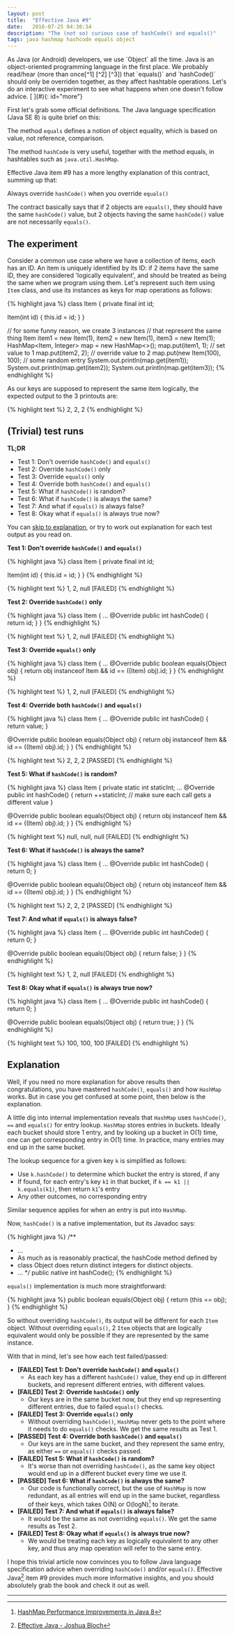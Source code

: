 ```yaml
---
layout: post
title:  "Effective Java #9"
date:   2016-07-25 04:30:34
description: "The (not so) curious case of hashCode() and equals()"
tags: java hashmap hashcode equals object
---
```


<div class="cap"></div>
As Java (or Android) developers, we use `Object` all the time. Java is an object-oriented programming language in the first place. We probably read/hear (more than once[^1] [^2] [^3]) that `equals()` and `hashCode()` should only be overriden together, as they affect hashtable operations. Let's do an interactive experiment to see what happens when one doesn't follow advice.

<!--more-->[ ](#){: id="more"}

First let's grab some official definitions. The Java language specification (Java SE 8) is quite brief on this:

<div class="bs-callout bs-callout-primary">
  <p>The method <code>equals</code> defines a notion of object equality, which is based on value, not reference, comparison.</p>
  <p>The method <code>hashCode</code> is very useful, together with the method equals, in hashtables such as <code>java.util.HashMap</code>.</p>
</div>

Effective Java item #9 has a more lengthy explanation of this contract, summing up that:

<div class="bs-callout bs-callout-primary">
  Always override <code>hashCode()</code> when you override <code>equals()</code>
</div>

The contract basically says that if 2 objects are `equals()`, they should have the same `hashCode()` value, but 2 objects having the same `hashCode()` value are not necessarily `equals()`.

## The experiment

Consider a common use case where we have a collection of items, each has an ID. An item is uniquely identified by its ID: if 2 items have the same ID, they are considered 'logically equivalent', and should be treated as being the same when we program using them. Let's represent such item using `Item` class, and use its instances as keys for map operations as follows:

{% highlight java %}
class Item {
  private final int id;

  Item(int id) {
    this.id = id;
  }
}

// for some funny reason, we create 3 instances
// that represent the same thing
Item item1 = new Item(1),
  item2 = new Item(1),
  item3 = new Item(1);
HashMap<Item, Integer> map = new HashMap<>();
map.put(item1, 1); // set value to 1
map.put(item2, 2); // override value to 2
map.put(new Item(100), 100); // some random entry
System.out.println(map.get(item1));
System.out.println(map.get(item2));
System.out.println(map.get(item3));
{% endhighlight %}

As our keys are supposed to represent the same item logically, the expected output to the 3 printouts are:

{% highlight text %}
2, 2, 2
{% endhighlight %}

## (Trivial) test runs

**TL;DR**

* Test 1: Don't override `hashCode()` and `equals()`
* Test 2: Override `hashCode()` only
* Test 3: Override `equals()` only
* Test 4: Override both `hashCode()` and `equals()`
* Test 5: What if `hashCode()` is random?
* Test 6: What if `hashCode()` is always the same?
* Test 7: And what if `equals()` is always false?
* Test 8: Okay what if `equals()` is always true now?

You can [skip to explanation](#explanation), or try to work out explanation for each test output as you read on.

**Test 1: Don't override `hashCode()` and `equals()`**

{% highlight java %}
class Item {
  private final int id;

  Item(int id) {
    this.id = id;
  }
}
{% endhighlight %}

{% highlight text %}
1, 2, null [FAILED]
{% endhighlight %}

**Test 2: Override `hashCode()` only**

{% highlight java %}
class Item {
    ...
    @Override
    public int hashCode() {
      return id;
    }
}
{% endhighlight %}

{% highlight text %}
1, 2, null [FAILED]
{% endhighlight %}

**Test 3: Override `equals()` only**

{% highlight java %}
class Item {
  ...
  @Override
  public boolean equals(Object obj) {
    return obj instanceof Item && id == ((Item) obj).id;
  }
}
{% endhighlight %}

{% highlight text %}
1, 2, null [FAILED]
{% endhighlight %}

**Test 4: Override both `hashCode()` and `equals()`**

{% highlight java %}
class Item {
  ...
  @Override
  public int hashCode() {
    return value;
  }
  
  @Override
  public boolean equals(Object obj) {
    return obj instanceof Item && id == ((Item) obj).id;
  }
}
{% endhighlight %}

{% highlight text %}
2, 2, 2 [PASSED]
{% endhighlight %}

**Test 5: What if `hashCode()` is random?**

{% highlight java %}
class Item {
  private static int staticInt;
  ...
  @Override
  public int hashCode() {
    return ++staticInt; // make sure each call gets a different value
  }
  
  @Override
  public boolean equals(Object obj) {
    return obj instanceof Item && id == ((Item) obj).id;
  }
}
{% endhighlight %}

{% highlight text %}
null, null, null [FAILED]
{% endhighlight %}

**Test 6: What if `hashCode()` is always the same?**

{% highlight java %}
class Item {
  ...
  @Override
  public int hashCode() {
    return 0;
  }
  
  @Override
  public boolean equals(Object obj) {
    return obj instanceof Item && id == ((Item) obj).id;
  }
}
{% endhighlight %}

{% highlight text %}
2, 2, 2 [PASSED]
{% endhighlight %}

**Test 7: And what if `equals()` is always false?**

{% highlight java %}
class Item {
  ...
  @Override
  public int hashCode() {
    return 0;
  }
  
  @Override
  public boolean equals(Object obj) {
    return false;
  }
}
{% endhighlight %}

{% highlight text %}
1, 2, null [FAILED]
{% endhighlight %}

**Test 8: Okay what if `equals()` is always true now?**

{% highlight java %}
class Item {
  ...
  @Override
  public int hashCode() {
    return 0;
  }
  
  @Override
  public boolean equals(Object obj) {
    return true;
  }
}
{% endhighlight %}

{% highlight text %}
100, 100, 100 [FAILED]
{% endhighlight %}

## Explanation

Well, if you need no more explanation for above results then congratulations, you have mastered `hashCode()`, `equals()` and how `HashMap` works. But in case you get confused at some point, then below is the explanation.

A little dig into internal implementation reveals that `HashMap` uses `hashCode()`, `==` and `equals()` for entry lookup. `HashMap` stores entries in buckets. Ideally each bucket should store 1 entry, and by looking up a bucket in O(1) time, one can get corresponding entry in O(1) time. In practice, many entries may end up in the same bucket.

The lookup sequence for a given key `k` is simplified as follows:

* Use `k.hashCode()` to determine which bucket the entry is stored, if any
* If found, for each entry's key `k1` in that bucket, if `k == k1 || k.equals(k1)`, then return `k1`'s entry
* Any other outcomes, no corresponding entry

Similar sequence applies for when an entry is put into `HashMap`.

Now, `hashCode()` is a native implementation, but its Javadoc says:

{% highlight java %}
/**
 * ...
 * As much as is reasonably practical, the hashCode method defined by
 * class Object does return distinct integers for distinct objects.
 * ...
 */
 public native int hashCode();
{% endhighlight %}

`equals()` implementation is much more straightforward:

{% highlight java %}
public boolean equals(Object obj) {
  return (this == obj);
}
{% endhighlight %}

So without overriding `hashCode()`, its output will be different for each `Item` object. Without overriding `equals()`, 2 `Item` objects that are logically equivalent would only be possible if they are represented by the same instance.

With that in mind, let's see how each test failed/passed:

* **[FAILED] Test 1: Don't override `hashCode()` and `equals()`**
  * As each key has a different `hashCode()` value, they end up in different buckets, and represent different entries, with different values.
* **[FAILED] Test 2: Override `hashCode()` only**
  * Our keys are in the same bucket now, but they end up representing different entries, due to failed `equals()` checks.
* **[FAILED] Test 3: Override `equals()` only**
  * Without overriding `hashCode()`, `HashMap` never gets to the point where it needs to do `equals()` checks. We get the same results as Test 1.
* **[PASSED] Test 4: Override both `hashCode()` and `equals()`**
  * Our keys are in the same bucket, and they represent the same entry, as either `==` or `equals()` checks passed.
* **[FAILED] Test 5: What if `hashCode()` is random?**
  * It's worse than not overriding `hashCode()`, as the same key object would end up in a different bucket every time we use it.
* **[PASSED] Test 6: What if `hashCode()` is always the same?**
  * Our code is functionally correct, but the use of `HashMap` is now redundant, as all entries will end up in the same bucket, regardless of their keys, which takes O(N) or O(logN)[^4] to iterate.
* **[FAILED] Test 7: And what if `equals()` is always false?**
  * It would be the same as not overriding `equals()`. We get the same results as Test 2.
* **[FAILED] Test 8: Okay what if `equals()` is always true now?**
  * We would be treating each key as logically equivalent to any other key, and thus any map operation will refer to the same entry.

I hope this trivial article now convinces you to follow Java language specification advice when overriding `hashCode()` and/or `equals()`. Effective Java[^2] item #9 provides much more informative insights, and you should absolutely grab the book and check it out as well.

---

[^1]: [Java language specification - Java SE 8 Edition](https://docs.oracle.com/javase/specs/jls/se8/html/jls-4.html#jls-4.3.2)
[^2]: [Effective Java - Joshua Bloch]( https://www.amazon.com/Effective-Java-2nd-Joshua-Bloch/dp/0321356683)
[^3]: [Fragmented Podcast 034 - Effective Java for Android Developers – Item #9](http://fragmentedpodcast.com/episodes/34/)
[^4]: [HashMap Performance Improvements in Java 8](https://dzone.com/articles/hashmap-performance)
